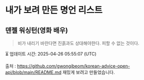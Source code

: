 # 내가 보려 만든 명언 리스트

##  덴젤 워싱턴(영화 배우)
> 비가 내리기 바란다면 진흙과도 상대해야한다. 피할 수 없는 것이다.


⏳ 업데이트 시간: 2025-04-26 05:55:07 (UTC)

출처 : https://github.com/gwongibeom/korean-advice-open-api/blob/main/README.md
재밌게 보려고 만들었습니다.
